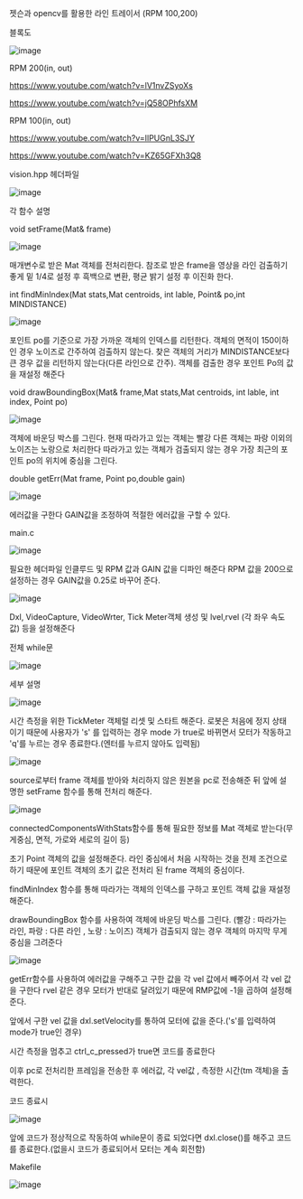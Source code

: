 젯슨과 opencv를 활용한 라인 트레이서 (RPM 100,200)

블록도

![image](https://github.com/user-attachments/assets/d130e3a1-f946-47bb-a245-2e7ba626dedd)


RPM 200(in, out)

https://www.youtube.com/watch?v=lV1nvZSyoXs

https://www.youtube.com/watch?v=jQ58OPhfsXM

RPM 100(in, out)

https://www.youtube.com/watch?v=IlPUGnL3SJY

https://www.youtube.com/watch?v=KZ65GFXh3Q8

vision.hpp 헤더파일

![image](https://github.com/user-attachments/assets/f989f6da-d514-46dd-98a1-feafb06682a8)

각 함수 설명 

void setFrame(Mat& frame)

![image](https://github.com/user-attachments/assets/8c476d62-a2d1-4c96-83d1-d00439ae9956)

매개변수로 받은 Mat 객체를 전처리한다.
참조로 받은 frame을 영상을 라인 검출하기 좋게 밑 1/4로 설정 후 흑백으로 변환, 평균 밝기 설정 후 이진화 한다.

int findMinIndex(Mat stats,Mat centroids, int lable, Point& po,int MINDISTANCE)

![image](https://github.com/user-attachments/assets/dcd3d076-4659-4c3d-9ee1-d962adc4bd87)

포인트 po를 기준으로 가장 가까운 객체의 인덱스를 리턴한다. 객체의 면적이 150이하인 경우 노이즈로 간주하여 검출하지 않는다.
찾은 객체의 거리가 MINDISTANCE보다 큰 경우 값을 리턴하지 않는다(다른 라인으로 간주). 객체를 검출한 경우 포인트 Po의 값을 재설정 해준다

void drawBoundingBox(Mat& frame,Mat stats,Mat centroids, int lable, int index, Point po)

![image](https://github.com/user-attachments/assets/de9d41e2-af3c-4637-bb35-7f2982fe9dac)

객체에 바운딩 박스를 그린다. 현재 따라가고 있는 객체는 빨강 다른 객체는 파랑 이외의 노이즈는 노랑으로 처리한다
따라가고 있는 객체가 검출되지 않는 경우 가장 최근의 포인트 po의 위치에 중심을 그린다.

double getErr(Mat frame, Point po,double gain)

![image](https://github.com/user-attachments/assets/b599a80c-4965-43a4-aa61-dfe72fe09a07)

에러값을 구한다 GAIN값을 조정하여 적절한 에러값을 구할 수 있다.

main.c 

![image](https://github.com/user-attachments/assets/ac02fb77-d0ee-4105-b6b2-f5fb2de07426)

필요한 헤더파일 인클루드 및 RPM 값과 GAIN 값을 디파인 해준다 RPM 값을 200으로 설정하는 경우 GAIN값을 0.25로 바꾸어 준다.


![image](https://github.com/user-attachments/assets/e4dd0443-e264-480f-8903-2ae294674b59)

Dxl, VideoCapture, VideoWrter, Tick Meter객체 생성 및 lvel,rvel (각 좌우 속도값) 등을 설정해준다  

전체 while문 

![image](https://github.com/user-attachments/assets/b63bd7f2-bcd3-4346-a304-63a1267adc75)

세부 설명

![image](https://github.com/user-attachments/assets/c90b99ff-130f-4430-9eea-676e1efdd4a9)

시간 측정을 위한 TickMeter 객체럴 리셋 및 스타트 해준다. 로봇은 처음에 정지 상태이기 때문에 사용자가 's' 를 입력하는 경우 mode 가 true로 바뀌면서 모터가 작동하고 'q'를 누르는 경우 종료한다.(엔터를 누르지 않아도 입력됨)

![image](https://github.com/user-attachments/assets/c770ae6b-94e9-4671-9f02-3a1415fa50bf)

source로부터 frame 객체를 받아와 처리하지 않은 원본을 pc로 전송해준 뒤 앞에 설명한 setFrame 함수를 통해 전처리 해준다.

![image](https://github.com/user-attachments/assets/7bfe0a27-568b-44aa-8cee-01fc54216b7a)

connectedComponentsWithStats함수를 통해 필요한 정보를 Mat 객체로 받는다(무게중심, 면적, 가로와 세로의 길이 등)

초기 Point 객체의 값을 설정해준다. 라인 중심에서 처음 시작하는 것을 전제 조건으로 하기 때문에 포인트 객체의 초기 값은 전처리 된 frame 객체의 중심이다.

findMinIndex 함수를 통해 따라가는 객체의 인덱스를 구하고 포인트 객체 값을 재설정 해준다.

drawBoundingBox 함수를 사용하여 객체에 바운딩 박스를 그린다. (빨강 : 따라가는 라인, 파랑 : 다른 라인 , 노랑 : 노이즈) 객체가 검출되지 않는 경우 객체의 마지막 무게 중심을 그려준다

![image](https://github.com/user-attachments/assets/b6b88c3a-993c-47b4-9244-43960dcbc2da)

getErr함수를 사용하여 에러값을 구해주고 구한 값을 각 vel 값에서 빼주어서 각 vel 값을 구한다 rvel 같은 경우 모터가 반대로 달려있기 때문에 RMP값에 -1을 곱하여 설정해준다.

앞에서 구한 vel 값을 dxl.setVelocity를 통하여 모터에 값을 준다.('s'를 입력하여 mode가 true인 경우)

시간 측정을 멈추고 ctrl_c_pressed가 true면 코드를 종료한다

이후  pc로 전처리한 프레임을 전송한 후 에러값, 각 vel값 , 측정한 시간(tm 객체)을 출력한다.


코드 종료시

![image](https://github.com/user-attachments/assets/2f123118-85b8-4369-8696-52c639972f63)


앞에 코드가 정상적으로 작동하여 while문이 종료 되었다면 dxl.close()를 해주고 코드를 종료한다.(없을시 코드가 종료되어서 모터는 계속 회전함)

Makefile

![image](https://github.com/user-attachments/assets/f958eca2-5bb7-41ca-bef7-da9191b814f9)












